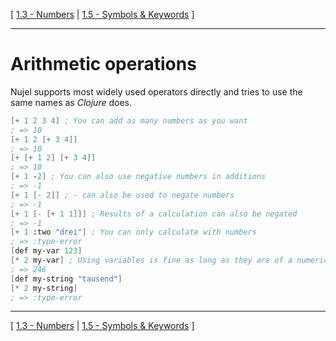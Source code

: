 [
[1.3 - Numbers](./1.3-numbers.md)
|
[1.5 - Symbols & Keywords](./1.5-symbols-keywords.md)
]

--------

# Arithmetic operations
Nujel supports most widely used operators directly and tries to use the same names as *Clojure* does.

```scheme
[+ 1 2 3 4] ; You can add as many numbers as you want
; => 10
[+ 1 2 [+ 3 4]]
; => 10
[+ [+ 1 2] [+ 3 4]]
; => 10
[+ 1 -2] ; You can also use negative numbers in additions
; => -1
[+ 1 [- 2]] ; - can also be used to negate numbers
; => -1
[+ 1 [- [+ 1 1]]] ; Results of a calculation can also be negated
; => -1
[+ 1 :two "drei"] ; You can only calculate with numbers
; => :type-error
[def my-var 123]
[* 2 my-var] ; Using variables is fine as long as they are of a numeric type
; => 246
[def my-string "tausend"]
[* 2 my-string]
; => :type-error
```

--------

[
[1.3 - Numbers](./1.3-numbers.md)
|
[1.5 - Symbols & Keywords](./1.5-symbols-keywords.md)
]